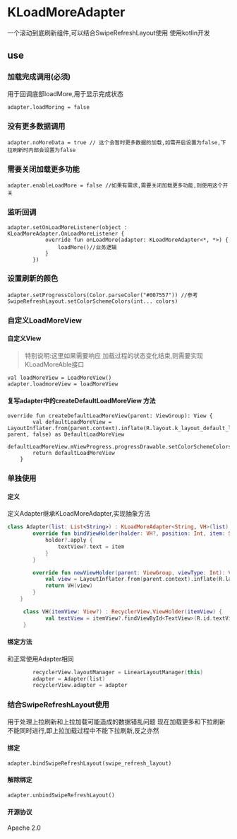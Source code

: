 # KLoadMoreAdapter

一个滚动到底刷新组件,可以结合SwipeRefreshLayout使用
使用kotlin开发

## use

### 加载完成调用(必须)
用于回调底部loadMore,用于显示完成状态
```
adapter.loadMoring = false
```

### 没有更多数据调用

```
adapter.noMoreData = true // 这个会暂时更多数据的加载,如需开启设置为false,下拉刷新时内部会设置为false
```

### 需要关闭加载更多功能
```
adapter.enableLoadMore = false //如果有需求,需要关闭加载更多功能,则使用这个开关
```

### 监听回调
```
adapter.setOnLoadMoreListener(object : KLoadMoreAdapter.OnLoadMoreListener {
            override fun onLoadMore(adapter: KLoadMoreAdapter<*, *>) {
                loadMore()//业务逻辑
            }
        })
```

### 设置刷新的颜色
```
adapter.setProgressColors(Color.parseColor("#007557")) //参考SwipeRefreshLayout.setColorSchemeColors(int... colors)
```

### 自定义LoadMoreView

#### 自定义View
> 特别说明:这里如果需要响应 加载过程的状态变化结束,则需要实现KLoadMoreAble接口

```
val loadMoreView = LoadMoreView()
adapter.loadmoreView = loadMoreView
```

#### 复写adapter中的createDefaultLoadMoreView 方法
```
override fun createDefaultLoadMoreView(parent: ViewGroup): View {
        val defaultLoadMoreView = LayoutInflater.from(parent.context).inflate(R.layout.k_layout_default_loadmore, parent, false) as DefaultLoadMoreView
        defaultLoadMoreView.mViewProgress.progressDrawable.setColorSchemeColors(*mProgressColors)
        return defaultLoadMoreView
    }
```

### 单独使用

#### 定义
定义Adapter继承KLoadMoreAdapter,实现抽象方法

```kotlin
class Adapter(list: List<String>) : KLoadMoreAdapter<String, VH>(list) {
        override fun bindViewHolder(holder: VH?, position: Int, item: String) {
            holder?.apply {
                textView?.text = item
            }
        }

        override fun newViewHolder(parent: ViewGroup, viewType: Int): VH {
            val view = LayoutInflater.from(parent.context).inflate(R.layout.item_text, parent, false)
            return VH(view)
        }
    }

     class VH(itemView: View?) : RecyclerView.ViewHolder(itemView) {
            val textView = itemView?.findViewById<TextView>(R.id.textView)
     }
```

#### 绑定方法

和正常使用Adapter相同

```kotlin
        recyclerView.layoutManager = LinearLayoutManager(this)
        adapter = Adapter(list)
        recyclerView.adapter = adapter
```

### 结合SwipeRefreshLayout使用

用于处理上拉刷新和上拉加载可能造成的数据错乱问题
现在加载更多和下拉刷新不能同时进行,即上拉加载过程中不能下拉刷新,反之亦然

#### 绑定
```
adapter.bindSwipeRefreshLayout(swipe_refresh_layout)
```

#### 解除绑定
```
adapter.unbindSwipeRefreshLayout()
```


#### 开源协议
Apache 2.0